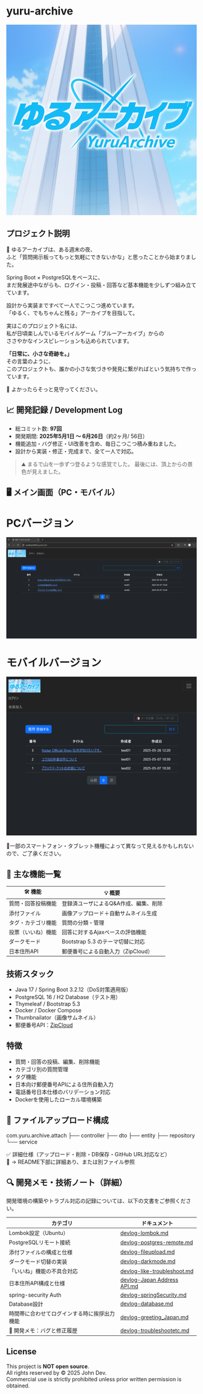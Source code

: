 # yuru-archive
![YuruArchive Logo](../assets/yuruArchieve_Logo.png)

## プロジェクト説明
🚀 ゆるアーカイブは、ある週末の夜、  
ふと「質問掲示板ってもっと気軽にできないかな」と思ったことから始まりました。

Spring Boot × PostgreSQLをベースに、  
まだ発展途中ながらも、ログイン・投稿・回答など基本機能を少しずつ組み立てています。

設計から実装まですべて一人でこつこつ進めています。  
「ゆるく、でもちゃんと残る」アーカイブを目指して。

実はこのプロジェクト名には、  
私が日頃楽しんでいるモバイルゲーム「ブルーアーカイブ」からの  
ささやかなインスピレーションも込められています。

**「日常に、小さな奇跡を。」**  
その言葉のように、  
このプロジェクトも、誰かの小さな気づきや発見に繋がればという気持ちで作っています。

🌱 よかったらそっと見守ってください。

## 📈 開発記録 / Development Log

- 総コミット数: **97回**
- 開発期間: **2025年5月1日 ～ 6月26日**（約2ヶ月/ 56日）
- 機能追加・バグ修正・UI改善を含め、毎日こつこつ積み重ねました。
- 設計から実装・修正・完成まで、全て一人で対応。

> ⛰️ まるで山を一歩ずつ登るような感覚でした。
> 最後には、頂上からの景色が見えました。


## 🖥️ メイン画面（PC・モバイル）
# PCバージョン
![PC](assets/ゆるアーカイブPC版メイン画面.png) 


# モバイルバージョン
![Flex](assets/ゆるアーカイブflexibleメイン画面.png)

📍一部のスマートフォン・タブレット機種によって異なって見えるかもしれないので、ご了承ください。

## 🔧 主な機能一覧

| 🛠 機能 | 💡 概要 |
|--------|--------|
| 質問・回答投稿機能 | 登録済ユーザによるQ&A作成、編集、削除 |
| 添付ファイル | 画像アップロード＋自動サムネイル生成 |
| タグ・カテゴリ機能 | 質問の分類・管理 |
| 投票（いいね）機能 | 回答に対するAjaxベースの評価機能 |
| ダークモード | Bootstrap 5.3 のテーマ切替に対応 |
| 日本住所API | 郵便番号による自動入力（ZipCloud） |

## 技術スタック
- Java 17 / Spring Boot 3.2.12（DoS対策適用版）
- PostgreSQL 16 / H2 Database（テスト用）
- Thymeleaf / Bootstrap 5.3
- Docker / Docker Compose
- Thumbnailator（画像サムネイル）
- 郵便番号API：[ZipCloud](https://zipcloud.ibsnet.co.jp/doc/api)


## 特徴
- 質問・回答の投稿、編集、削除機能
- カテゴリ別の質問管理
- タグ機能
- 日本向け郵便番号APIによる住所自動入力
- 電話番号日本仕様のバリデーション対応
- Dockerを使用したローカル環境構築

## 📂 ファイルアップロード構成
com.yuru.archive.attach
├── controller
├── dto
├── entity
├── repository
└── service

✅ 詳細仕様（アップロード・削除・DB保存・GitHub URL対応など）  
📖 → README下部に詳細あり、または別ファイル参照

## 🔍 開発メモ・技術ノート（詳細）
開発環境の構築やトラブル対応の記録については、以下の文書をご参照ください。

| カテゴリ | ドキュメント |
|----------|--------------|
| Lombok設定（Ubuntu） | [devlog-lombok.md](docs/devlog-lombok.md) |
| PostgreSQLリモート接続 | [devlog-postgres-remote.md](docs/devlog-postgres-remote.md) |
| 添付ファイルの構成と仕様 | [devlog-fileupload.md](docs/devlog-fileupload.md) |
| ダークモード切替の実装 | [devlog-darkmode.md](docs/devlog-darkmode.md) |
|「いいね」機能の不具合対応 | [devlog-like-troubleshoot.md](docs/devlog-like-troubleshoot.md) |
| 日本住所API構成と仕様 | [devlog-Japan Address API.md](docs/devlog-Japan_Address_API.md) |
| spring-security Auth | [devlog-springSecurity.md](docs/devlog-springSecurity.md) |
| Database設計 | [devlog-database.md](docs/devlog-database.md) |
| 時間帯に合わせてログインする時に挨拶出力機能 | [devlog-greeting_Japan.md](docs/devlog-greeting_Japan.md) |
| 🚨 開発メモ：バグと修正履歴 | [devlog-troubleshootetc.md](docs/devlog-troubleshootetc.md) |


## License
This project is **NOT open source**.  
All rights reserved by © 2025 John Dev.  
Commercial use is strictly prohibited unless prior written permission is obtained.